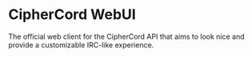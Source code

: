 # CipherCord WebUI

The official web client for the CipherCord API that aims to look nice and provide a customizable IRC-like experience.
